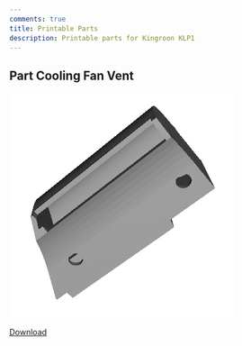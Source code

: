 ```yaml
---
comments: true
title: Printable Parts
description: Printable parts for Kingroon KLP1
---
```


## Part Cooling Fan Vent

![Part cooling fan vent image](/images/part_cooling_fan_vent.webp)

[Download](/files/KLP1_fan_vent_v2.4.stl)

